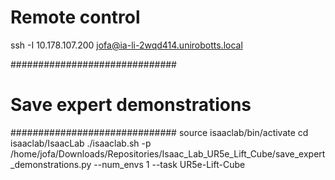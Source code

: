 # Remote control
ssh -I 10.178.107.200 jofa@ia-li-2wqd414.unirobotts.local


##############################
# Save expert demonstrations #
##############################
source isaaclab/bin/activate
cd isaaclab/IsaacLab
./isaaclab.sh -p /home/jofa/Downloads/Repositories/Isaac_Lab_UR5e_Lift_Cube/save_expert_demonstrations.py --num_envs 1 --task UR5e-Lift-Cube
